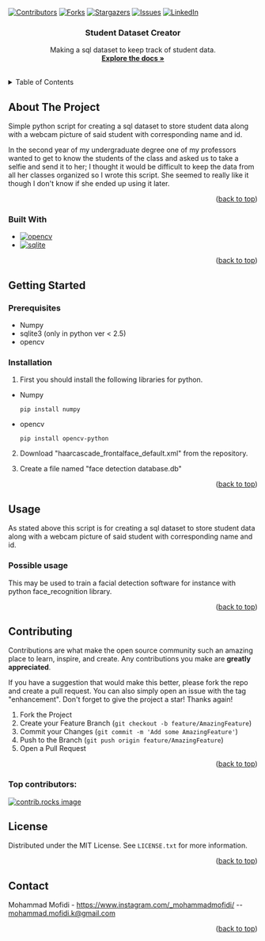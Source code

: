 <a id="readme-top"></a>

[![Contributors][contributors-shield]][contributors-url]
[![Forks][forks-shield]][forks-url]
[![Stargazers][stars-shield]][stars-url]
[![Issues][issues-shield]][issues-url]
[![LinkedIn][linkedin-shield]][linkedin-url]


 
<!-- PROJECT LOGO -->
<!-- <br />
<div align="center">
  <a href="https://github.com/mofidi80/Student_Dataset_Creator">
    <img src="images/logo.png" alt="Logo" width="80" height="80">
  </a> 
  -->

<h3 align="center">Student Dataset Creator</h3>

  <p align="center">
    Making a sql dataset to keep track of student data.
    <br />
    <a href="https://github.com/mofidi80/Student_Dataset_Creator"><strong>Explore the docs »</strong></a>
    <br />
    <br />
  </p>
</div>



<!-- TABLE OF CONTENTS -->
<details>
  <summary>Table of Contents</summary>
  <ol>
    <li>
      <a href="#about-the-project">About The Project</a>
      <ul>
        <li><a href="#built-with">Built With</a></li>
      </ul>
    </li>
    <li>
      <a href="#getting-started">Getting Started</a>
      <ul>
        <li><a href="#prerequisites">Prerequisites</a></li>
        <li><a href="#installation">Installation</a></li>
      </ul>
    </li>
    <li><a href="#usage">Usage</a></li>
    <li><a href="#contributing">Contributing</a></li>
    <li><a href="#license">License</a></li>
    <li><a href="#contact">Contact</a></li>
  </ol>
</details>



<!-- ABOUT THE PROJECT -->
## About The Project
<!-- 
[![Product Name Screen Shot][product-screenshot]](https://example.com) -->

Simple python script for creating a sql dataset to store student data along with a webcam picture of said student with corresponding name and id.

In the second year of my undergraduate degree one of my professors wanted to get to know the students of the class and asked us to take a selfie and send it to her; I thought it would be difficult to keep the data from all her classes organized so I wrote this script. She seemed to really like it though I don't know if she ended up using it later.

<p align="right">(<a href="#readme-top">back to top</a>)</p>



### Built With

* [![opencv][opencv]][opencv-url]
* [![sqlite][sqlite]][sqlite-url]


<p align="right">(<a href="#readme-top">back to top</a>)</p>



<!-- GETTING STARTED -->
## Getting Started
 
### Prerequisites

* Numpy
* sqlite3 (only in python ver < 2.5)
* opencv

### Installation

1. First you should install the following libraries for python.
* Numpy
  ```console
  pip install numpy
  ```

* opencv
  ```console
  pip install opencv-python
  ```

2. Download "haarcascade_frontalface_default.xml" from the repository.

3. Create a file named "face detection database.db"


<p align="right">(<a href="#readme-top">back to top</a>)</p>



<!-- USAGE EXAMPLES -->
## Usage

As stated above this script is for creating a sql dataset to store student data along with a webcam picture of said student with corresponding name and id.


### Possible usage
This may be used to train a facial detection software for instance with python face_recognition library.

<p align="right">(<a href="#readme-top">back to top</a>)</p>



<!-- CONTRIBUTING -->
## Contributing

Contributions are what make the open source community such an amazing place to learn, inspire, and create. Any contributions you make are **greatly appreciated**.

If you have a suggestion that would make this better, please fork the repo and create a pull request. You can also simply open an issue with the tag "enhancement".
Don't forget to give the project a star! Thanks again!

1. Fork the Project
2. Create your Feature Branch (`git checkout -b feature/AmazingFeature`)
3. Commit your Changes (`git commit -m 'Add some AmazingFeature'`)
4. Push to the Branch (`git push origin feature/AmazingFeature`)
5. Open a Pull Request

<p align="right">(<a href="#readme-top">back to top</a>)</p>

### Top contributors:

<a href="https://github.com/mofidi80/Student_Dataset_Creator/graphs/contributors">
  <img src="https://contrib.rocks/image?repo=mofidi80/Student_Dataset_Creator" alt="contrib.rocks image" />
</a>



<!-- LICENSE -->
## License

Distributed under the MIT License. See `LICENSE.txt` for more information.

<p align="right">(<a href="#readme-top">back to top</a>)</p>



<!-- CONTACT -->
## Contact

Mohammad Mofidi - https://www.instagram.com/_mohammadmofidi/ -- mohammad.mofidi.k@gmail.com


<p align="right">(<a href="#readme-top">back to top</a>)</p>



<!-- MARKDOWN LINKS & IMAGES -->
<!-- https://www.markdownguide.org/basic-syntax/#reference-style-links -->
[contributors-shield]: https://img.shields.io/github/contributors/mofidi80/Student_Dataset_Creator.svg?style=for-the-badge
[contributors-url]: https://github.com/mofidi80/Student_Dataset_Creator/graphs/contributors
[forks-shield]: https://img.shields.io/github/forks/mofidi80/Student_Dataset_Creator.svg?style=for-the-badge
[forks-url]: https://github.com/mofidi80/Student_Dataset_Creator/network/members
[stars-shield]: https://img.shields.io/github/stars/mofidi80/Student_Dataset_Creator.svg?style=for-the-badge
[stars-url]: https://github.com/mofidi80/Student_Dataset_Creator/stargazers
[issues-shield]: https://img.shields.io/github/issues/mofidi80/Student_Dataset_Creator.svg?style=for-the-badge
[issues-url]: https://github.com/mofidi80/Student_Dataset_Creator/issues
[license-shield]: https://img.shields.io/github/license/mofidi80/Student_Dataset_Creator.svg?style=for-the-badge
[license-url]: https://github.com/mofidi80/Student_Dataset_Creator/blob/master/LICENSE.txt
[linkedin-shield]: https://img.shields.io/badge/-LinkedIn-black.svg?style=for-the-badge&logo=linkedin&colorB=555
[linkedin-url]: https://www.linkedin.com/in/mohammad-mofidi-khajeh-2715832b8/
[product-screenshot]: images/screenshot.png
[opencv]: https://img.shields.io/badge/opencv-brightgreen

[opencv-url]: https://opencv.org/
[sqlite]: https://img.shields.io/badge/sqlite-blue


[sqlite-url]: https://www.sqlite.org/
[Vue.js]: https://img.shields.io/badge/Vue.js-35495E?style=for-the-badge&logo=vuedotjs&logoColor=4FC08D
[Vue-url]: https://vuejs.org/
[Angular.io]: https://img.shields.io/badge/Angular-DD0031?style=for-the-badge&logo=angular&logoColor=white
[Angular-url]: https://angular.io/
[Svelte.dev]: https://img.shields.io/badge/Svelte-4A4A55?style=for-the-badge&logo=svelte&logoColor=FF3E00
[Svelte-url]: https://svelte.dev/
[Laravel.com]: https://img.shields.io/badge/Laravel-FF2D20?style=for-the-badge&logo=laravel&logoColor=white
[Laravel-url]: https://laravel.com
[Bootstrap.com]: https://img.shields.io/badge/Bootstrap-563D7C?style=for-the-badge&logo=bootstrap&logoColor=white
[Bootstrap-url]: https://getbootstrap.com
[JQuery.com]: https://img.shields.io/badge/jQuery-0769AD?style=for-the-badge&logo=jquery&logoColor=white
[JQuery-url]: https://jquery.com 
